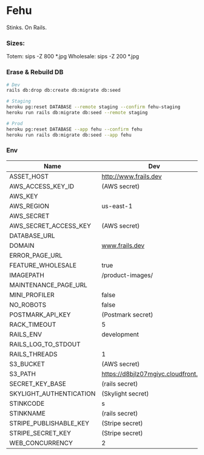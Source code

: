 # Fehu

Stinks. On Rails.

### Sizes:
Totem: sips -Z 800 *.jpg
Wholesale: sips -Z 200 *.jpg

### Erase & Rebuild DB
```bash
# Dev
rails db:drop db:create db:migrate db:seed

# Staging
heroku pg:reset DATABASE --remote staging --confirm fehu-staging
heroku run rails db:migrate db:seed --remote staging

# Prod
heroku pg:reset DATABASE --app fehu --confirm fehu
heroku run rails db:migrate db:seed --app fehu
```

### Env
Name | Dev | Staging | Prod
-----|-----|---------|-----
ASSET_HOST              | http://www.frails.dev                | https://d1u99obtriaki8.cloudfront.net                              | https://d2z3gzdp2lgn3a.cloudfront.net
AWS_ACCESS_KEY_ID       | (AWS secret)                         | (AWS secret)                                                       | (AWS secret)
AWS_KEY                 |                                      | (AWS Secret)                                                       | (AWS secret)
AWS_REGION              | us-east-1                            | us-west-2                                                          | us-west-2
AWS_SECRET              |                                      | (AWS Secret)                                                       | (AWS secret)
AWS_SECRET_ACCESS_KEY   | (AWS secret)                         | (AWS secret)                                                       | (AWS secret)
DATABASE_URL            |                                      | (Set by Heroku)                                                    | (Set by Heroku)
DOMAIN                  | www.frails.dev                       | https://fehu-staging.herokuapp.com                                 | https://www.fehuleather.com
ERROR_PAGE_URL          |                                      | https://d8bjlz07mgiyc.cloudfront.net/rails/static/error.html       | https://d8bjlz07mgiyc.cloudfront.net/rails/static/error.html
FEATURE_WHOLESALE       | true                                 | false                                                              | false
IMAGEPATH               | /product-images/                     | https://d8bjlz07mgiyc.cloudfront.net/rails/products/               | https://d8bjlz07mgiyc.cloudfront.net/rails/products/
MAINTENANCE_PAGE_URL    |                                      | https://d8bjlz07mgiyc.cloudfront.net/rails/static/maintenance.html | https://d8bjlz07mgiyc.cloudfront.net/rails/static/maintenance.html
MINI_PROFILER           | false                                | (unused)                                                           | (unused)
NO_ROBOTS               | false                                | true                                                               | false
POSTMARK_API_KEY        | (Postmark secret)                    | (Postmark secret)                                                  | (Postmark secret)
RACK_TIMEOUT            | 5                                    | 5                                                                  | 27
RAILS_ENV               | development                          | (Set by Heroku)                                                    | (Set by Heroku)
RAILS_LOG_TO_STDOUT     |                                      | (Set by Heroku)                                                    | (Set by Heroku)
RAILS_THREADS           | 1                                    | 1                                                                  | 1
S3_BUCKET               | (AWS secret)                         | (AWS secret)                                                       | (AWS secret)
S3_PATH                 | https://d8bjlz07mgiyc.cloudfront.net | https://d8bjlz07mgiyc.cloudfront.net                               | https://d8bjlz07mgiyc.cloudfront.net
SECRET_KEY_BASE         | (rails secret)                       | (rails secret)                                                     | (rails secret)
SKYLIGHT_AUTHENTICATION | (Skylight secret)                    | (Skylight secret)                                                  | (Skylight secret)
STINKCODE               | s                                    | (rails secret)                                                     | (rails secret)
STINKNAME               | (rails secret)                       | (rails secret)                                                     | (rails secret)
STRIPE_PUBLISHABLE_KEY  | (Stripe secret)                      | (Stripe secret)                                                    | (Stripe secret)
STRIPE_SECRET_KEY       | (Stripe secret)                      | (Stripe secret)                                                    | (Stripe secret)
WEB_CONCURRENCY         | 2                                    | 2                                                                  | 2
